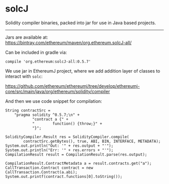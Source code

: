 # solcJ
Solidity compiler binaries, packed into jar for use in Java based projects.


---

Jars are available at:
https://bintray.com/ethereum/maven/org.ethereum.solcJ-all/

Can be included in gradle via:
```
compile 'org.ethereum:solcJ-all:0.5.7'
```

We use jar in EthereumJ project, where we add addition layer of classes to interact with `solc`:

https://github.com/ethereum/ethereumj/tree/develop/ethereumj-core/src/main/java/org/ethereum/solidity/compiler

And then we use code snippet for compilation:

```
String contractSrc =
    "pragma solidity ^0.5.7;\n" +
            "contract a {" +
            "        function() {throw;}" +
            "}";

SolidityCompiler.Result res = SolidityCompiler.compile(
        contractSrc.getBytes(), true, ABI, BIN, INTERFACE, METADATA);
System.out.println("Out: '" + res.output + "'");
System.out.println("Err: '" + res.errors + "'");
CompilationResult result = CompilationResult.parse(res.output);

CompilationResult.ContractMetadata a = result.contracts.get("a");
CallTransaction.Contract contract = new CallTransaction.Contract(a.abi);
System.out.printf(contract.functions[0].toString());
```
